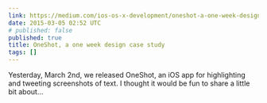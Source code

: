```yaml
---
link: https://medium.com/ios-os-x-development/oneshot-a-one-week-design-case-study-e0512bc02343
date: 2015-03-05 02:52 UTC
# published: false
published: true
title: OneShot, a one week design case study
tags: []
---
```


Yesterday, March 2nd, we released OneShot, an iOS app for highlighting and tweeting screenshots of text. I thought it would be fun to share a little bit about…
